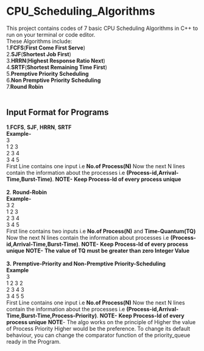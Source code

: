 # CPU_Scheduling_Algorithms
This project contains codes of 7 basic CPU Scheduling Algorithms in C++ to run on your terminal or code editor.<br />
These Algorithms include:<br />
1.**FCFS**(**First Come First Serve**)<br />
2.**SJF**(**Shortest Job First**)<br />
3.**HRRN**(**Highest Response Ratio Next**)<br />
4.**SRTF**(**Shortest Remaining Time First**)<br />
5.**Premptive Priority Scheduling**<br />
6.**Non Premptive Priority Scheduling**<br />
7.**Round Robin** <br />
<br />
## Input Format for Programs
**1**.**FCFS**, **SJF**, **HRRN**, **SRTF** <br />
  **Example-**<br />
   3 <br />
  1 2 3 <br />
  2 3 4 <br />
  3 4 5<br />
   First Line contains one input i.e **No.of Process(N)**
   Now the next N lines contain the information about the processes
  i.e **(Process-id,Arrival-Time,Burst-Time)**. 
  **NOTE-** **Keep Process-Id of every process unique**<br /><br />
**2**. **Round-Robin** <br /> 
**Example-**<br />
3 2<br />
1 2 3<br />
2 3 4<br />
3 4 5 <br/>
First line contains two inputs i.e **No.of Process(N)** and **Time-Quantum(TQ)**
Now the next N lines contain the information about processes
i.e **(Process-id,Arrival-Time,Burst-Time)**.
**NOTE-** **Keep Process-Id of every process unique**
	**NOTE-** **The value of TQ must be greater than zero Integer Value**
<br /><br />
**3.** **Premptive-Priority and Non-Premptive Priority-Scheduling** <br/>
**Example**<br />
3<br />
1 2 3 2<br />
2 3 4 3<br />
3 4 5 5<br />
First Line contains one input i.e **No.of Process(N)**
   Now the next N lines contain the information about the processes
  i.e **(Process-id,Arrival-Time,Burst-Time,Process-Priority)**.
    **NOTE-** **Keep Process-Id of every process unique**
    **NOTE**- The algo works on the principle of Higher the value of Process Priority
    Higher would be the preference. To change its default behaviour, you can change the comparator function of the priority_queue ready in the Program.

